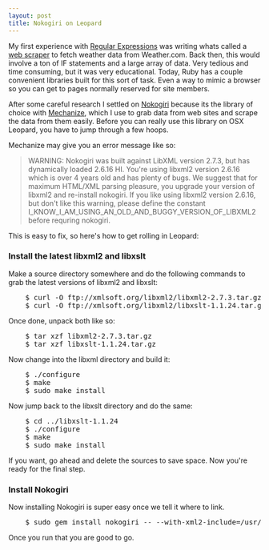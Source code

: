 ```yaml
---
layout: post
title: Nokogiri on Leopard
---
```


My first experience with [Regular Expressions](http://en.wikipedia.org/wiki/Regular_expression) was writing whats called a [web scraper](http://en.wikipedia.org/wiki/Web_scraping) to fetch weather data from Weather.com.  Back then, this would involve a ton of IF statements and a large array of data.  Very tedious and time consuming, but it was very educational.  Today, Ruby has a couple convenient libraries built for this sort of task.  Even a way to mimic a browser so you can get to pages normally reserved for site members.

After some careful research I settled on [Nokogiri](http://nokogiri.rubyforge.org/) because its the library of choice with [Mechanize](http://mechanize.rubyforge.org/), which I use to grab data from web sites and scrape the data from them easily.  Before you can really use this library on OSX Leopard, you have to jump through a few hoops.

Mechanize may give you an error message like so:

> WARNING: Nokogiri was built against LibXML version 2.7.3, but has dynamically loaded 2.6.16
> HI.  You're using libxml2 version 2.6.16 which is over 4 years old and has
> plenty of bugs.  We suggest that for maximum HTML/XML parsing pleasure, you
> upgrade your version of libxml2 and re-install nokogiri.  If you like using
> libxml2 version 2.6.16, but don't like this warning, please define the constant
> I_KNOW_I_AM_USING_AN_OLD_AND_BUGGY_VERSION_OF_LIBXML2 before requring nokogiri.

This is easy to fix, so here's how to get rolling in Leopard:

### Install the latest libxml2 and libxslt

Make a source directory somewhere and do the following commands to grab the latest versions of libxml2 and libxslt:

<pre>
    $ curl -O ftp://xmlsoft.org/libxml2/libxml2-2.7.3.tar.gz
    $ curl -O ftp://xmlsoft.org/libxml2/libxslt-1.1.24.tar.gz
</pre>

Once done, unpack both like so:

<pre>
    $ tar xzf libxml2-2.7.3.tar.gz
    $ tar xzf libxslt-1.1.24.tar.gz
</pre>

Now change into the libxml directory and build it:

<pre>
    $ ./configure
    $ make
    $ sudo make install
</pre>

Now jump back to the libxslt directory and do the same:

<pre>
    $ cd ../libxslt-1.1.24
    $ ./configure
    $ make
    $ sudo make install
</pre>

If you want, go ahead and delete the sources to save space. Now you're ready for the final step.

### Install Nokogiri

Now installing Nokogiri is super easy once we tell it where to link.

<pre>
    $ sudo gem install nokogiri -- --with-xml2-include=/usr/local/include/libxml2 --with-xml2-lib=/usr/local/lib
</pre>

Once you run that you are good to go.

